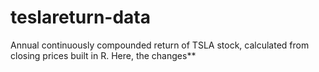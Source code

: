 # teslareturn-data
Annual continuously compounded return of TSLA stock, calculated from closing prices built in R.
Here, the changes**
